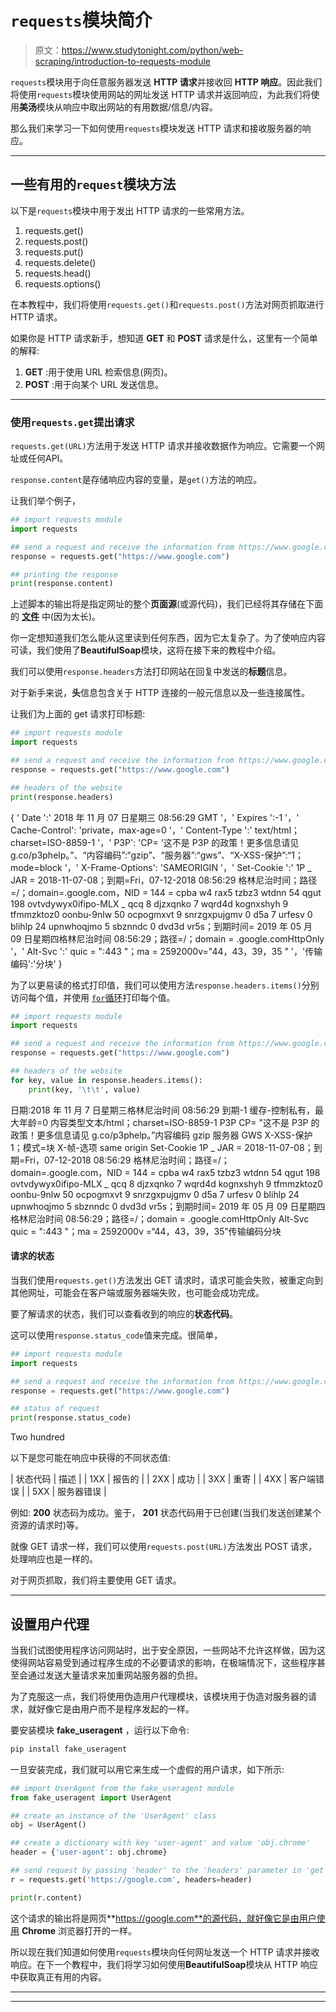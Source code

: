 # `requests`模块简介

> 原文：<https://www.studytonight.com/python/web-scraping/introduction-to-requests-module>

`requests`模块用于向任意服务器发送 **HTTP 请求**并接收回 **HTTP 响应**。因此我们将使用`requests`模块使用网站的网址发送 HTTP 请求并返回响应，为此我们将使用**美汤**模块从响应中取出网站的有用数据/信息/内容。

那么我们来学习一下如何使用`requests`模块发送 HTTP 请求和接收服务器的响应。

* * *

## 一些有用的`request`模块方法

以下是`requests`模块中用于发出 HTTP 请求的一些常用方法。

1.  requests.get()
2.  requests.post()
3.  requests.put()
4.  requests.delete()
5.  requests.head()
6.  requests.options()

在本教程中，我们将使用`requests.get()`和`requests.post()`方法对网页抓取进行 HTTP 请求。

如果你是 HTTP 请求新手，想知道 **GET** 和 **POST** 请求是什么，这里有一个简单的解释:

1.  **GET** :用于使用 URL 检索信息(网页)。
2.  **POST** :用于向某个 URL 发送信息。

* * *

### 使用`requests.get`提出请求

`requests.get(URL)`方法用于发送 HTTP 请求并接收数据作为响应。它需要一个网址或任何API。

`response.content`是存储响应内容的变量，是`get()`方法的响应。

让我们举个例子，

```py
## import requests module
import requests

## send a request and receive the information from https://www.google.com
response = requests.get("https://www.google.com")

## printing the response
print(response.content)
```

上述脚本的输出将是指定网址的整个**页面源**(或源代码)，我们已经将其存储在下面的 [**文件**](resources/requests-get-response.txt) 中(因为太长)。

你一定想知道我们怎么能从这里读到任何东西，因为它太复杂了。为了使响应内容可读，我们使用了**BeautifulSoap**模块，这将在接下来的教程中介绍。

我们可以使用`response.headers`方法打印网站在回复中发送的**标题**信息。

对于新手来说，**头**信息包含关于 HTTP 连接的一般元信息以及一些连接属性。

让我们为上面的 get 请求打印标题:

```py
## import requests module
import requests

## send a request and receive the information from https://www.google.com
response = requests.get("https://www.google.com")

## headers of the website
print(response.headers)
```

{ ' Date ':' 2018 年 11 月 07 日星期三 08:56:29 GMT '，' Expires ':-1 '，' Cache-Control': 'private，max-age=0 '，' Content-Type ':' text/html；charset=ISO-8859-1 '，' P3P': 'CP= '这不是 P3P 的政策！更多信息请见 g.co/p3phelp。”、“内容编码”:“gzip”、“服务器”:“gws”、“X-XSS-保护”:“1；mode=block '，' X-Frame-Options': 'SAMEORIGIN '，' Set-Cookie ':' 1P _ JAR = 2018-11-07-08；到期=Fri，07-12-2018 08:56:29 格林尼治时间；路径=/；domain=.google.com，NID = 144 = cpba w4 rax5 tzbz3 wtdnn 54 qgut 198 ovtvdywyx0ifipo-MLX _ qcq 8 djzxqnko 7 wqrd4d kognxshyh 9 tfmmzktoz0 oonbu-9nlw 50 ocpogmxvt 9 snrzgxpujgmv 0 d5a 7 urfesv 0 blihlp 24 upnwhoqjmo 5 sbznndc 0 dvd3d vr5s；到期时间= 2019 年 05 月 09 日星期四格林尼治时间 08:56:29；路径=/；domain = .google.comHttpOnly '，' Alt-Svc ':' quic = ":443 "；ma = 2592000v="44，43，39，35 " '，'传输编码':'分块' }

为了以更易读的格式打印值，我们可以使用方法`response.headers.items()`分别访问每个值，并使用 [`for`循环](/python/looping-in-python)打印每个值。

```py
## import requests module
import requests

## send a request and receive the information from https://www.google.com
response = requests.get("https://www.google.com")

## headers of the website
for key, value in response.headers.items():
    print(key, '\t\t', value)
```

日期:2018 年 11 月 7 日星期三格林尼治时间 08:56:29 到期-1 缓存-控制私有，最大年龄=0 内容类型文本/html；charset=ISO-8859-1 P3P CP= "这不是 P3P 的政策！更多信息请见 g.co/p3phelp。”内容编码 gzip 服务器 GWS X-XSS-保护 1；模式=块 X-帧-选项 same origin Set-Cookie 1P _ JAR = 2018-11-07-08；到期=Fri，07-12-2018 08:56:29 格林尼治时间；路径=/；domain=.google.com，NID = 144 = cpba w4 rax5 tzbz3 wtdnn 54 qgut 198 ovtvdywyx0ifipo-MLX _ qcq 8 djzxqnko 7 wqrd4d kognxshyh 9 tfmmzktoz0 oonbu-9nlw 50 ocpogmxvt 9 snrzgxpujgmv 0 d5a 7 urfesv 0 blihlp 24 upnwhoqjmo 5 sbznndc 0 dvd3d vr5s；到期时间= 2019 年 05 月 09 日星期四格林尼治时间 08:56:29；路径=/；domain = .google.comHttpOnly Alt-Svc quic = ":443 "；ma = 2592000v =“44，43，39，35”传输编码分块

#### 请求的状态

当我们使用`requests.get()`方法发出 GET 请求时，请求可能会失败，被重定向到其他网址，可能会在客户端或服务器端失败，也可能会成功完成。

要了解请求的状态，我们可以查看收到的响应的**状态代码**。

这可以使用`response.status_code`值来完成。很简单，

```py
## import requests module
import requests

## send a request and receive the information from https://www.google.com
response = requests.get("https://www.google.com")

## status of request
print(response.status_code)
```

Two hundred

以下是您可能在响应中获得的不同状态值:

| 状态代码 | 描述 |
| 1XX | 报告的 |
| 2XX | 成功 |
| 3XX | 重寄 |
| 4XX | 客户端错误 |
| 5XX | 服务器错误 |

例如: **200** 状态码为成功。鉴于， **201** 状态代码用于已创建(当我们发送创建某个资源的请求时)等。

就像 GET 请求一样，我们可以使用`requests.post(URL)`方法发出 POST 请求，处理响应也是一样的。

对于网页抓取，我们将主要使用 GET 请求。

* * *

## 设置用户代理

当我们试图使用程序访问网站时，出于安全原因，一些网站不允许这样做，因为这使得网站容易受到通过程序生成的不必要请求的影响，在极端情况下，这些程序甚至会通过发送大量请求来加重网站服务器的负担。

为了克服这一点，我们将使用伪造用户代理模块，该模块用于伪造对服务器的请求，就好像它是由用户而不是程序发起的一样。

要安装模块 **fake_useragent** ，运行以下命令:

```py
pip install fake_useragent
```

一旦安装完成，我们就可以用它来生成一个虚假的用户请求，如下所示:

```py
## import UserAgent from the fake_useragent module
from fake_useragent import UserAgent

## create an instance of the 'UserAgent' class
obj = UserAgent()

## create a dictionary with key 'user-agent' and value 'obj.chrome'
header = {'user-agent': obj.chrome}

## send request by passing 'header' to the 'headers' parameter in 'get' method
r = requests.get('https://google.com', headers=header)

print(r.content)
```

这个请求的输出将是网页**https://google.com**的源代码，就好像它是由用户使用 **Chrome** 浏览器打开的一样。

所以现在我们知道如何使用`requests`模块向任何网址发送一个 HTTP 请求并接收响应。在下一个教程中，我们将学习如何使用**BeautifulSoap**模块从 HTTP 响应中获取真正有用的内容。

* * *

* * *